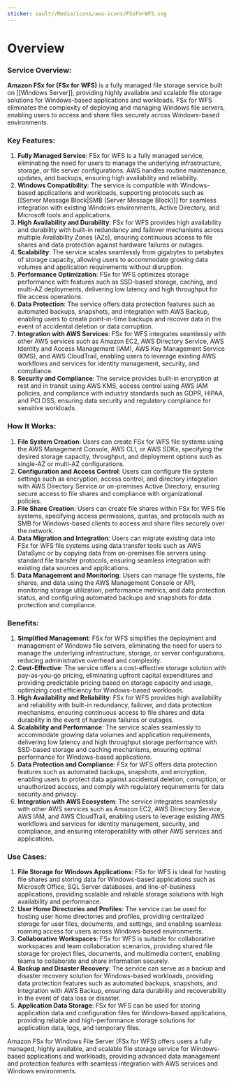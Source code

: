 ```yaml
---
sticker: vault//Media/icons/aws-icons/FSxForWFS.svg
---
```

# Overview

### Service Overview:

**Amazon FSx for (FSx for WFS)** is a fully managed file storage service built on [[Windows Server]], providing highly available and scalable file storage solutions for Windows-based applications and workloads. FSx for WFS eliminates the complexity of deploying and managing Windows file servers, enabling users to access and share files securely across Windows-based environments.

### Key Features:

1. **Fully Managed Service**: FSx for WFS is a fully managed service, eliminating the need for users to manage the underlying infrastructure, storage, or file server configurations. AWS handles routine maintenance, updates, and backups, ensuring high availability and reliability.
2. **Windows Compatibility**: The service is compatible with Windows-based applications and workloads, supporting protocols such as [[Server Message Block|SMB (Server Message Block)]] for seamless integration with existing Windows environments, Active Directory, and Microsoft tools and applications.
3. **High Availability and Durability**: FSx for WFS provides high availability and durability with built-in redundancy and failover mechanisms across multiple Availability Zones (AZs), ensuring continuous access to file shares and data protection against hardware failures or outages.
4. **Scalability**: The service scales seamlessly from gigabytes to petabytes of storage capacity, allowing users to accommodate growing data volumes and application requirements without disruption.
5. **Performance Optimization**: FSx for WFS optimizes storage performance with features such as SSD-based storage, caching, and multi-AZ deployments, delivering low latency and high throughput for file access operations.
6. **Data Protection**: The service offers data protection features such as automated backups, snapshots, and integration with AWS Backup, enabling users to create point-in-time backups and recover data in the event of accidental deletion or data corruption.
7. **Integration with AWS Services**: FSx for WFS integrates seamlessly with other AWS services such as Amazon EC2, AWS Directory Service, AWS Identity and Access Management (IAM), AWS Key Management Service (KMS), and AWS CloudTrail, enabling users to leverage existing AWS workflows and services for identity management, security, and compliance.
8. **Security and Compliance**: The service provides built-in encryption at rest and in transit using AWS KMS, access control using AWS IAM policies, and compliance with industry standards such as GDPR, HIPAA, and PCI DSS, ensuring data security and regulatory compliance for sensitive workloads.

### How It Works:

1. **File System Creation**: Users can create FSx for WFS file systems using the AWS Management Console, AWS CLI, or AWS SDKs, specifying the desired storage capacity, throughput, and deployment options such as single-AZ or multi-AZ configurations.
2. **Configuration and Access Control**: Users can configure file system settings such as encryption, access control, and directory integration with AWS Directory Service or on-premises Active Directory, ensuring secure access to file shares and compliance with organizational policies.
3. **File Share Creation**: Users can create file shares within FSx for WFS file systems, specifying access permissions, quotas, and protocols such as SMB for Windows-based clients to access and share files securely over the network.
4. **Data Migration and Integration**: Users can migrate existing data into FSx for WFS file systems using data transfer tools such as AWS DataSync or by copying data from on-premises file servers using standard file transfer protocols, ensuring seamless integration with existing data sources and applications.
5. **Data Management and Monitoring**: Users can manage file systems, file shares, and data using the AWS Management Console or API, monitoring storage utilization, performance metrics, and data protection status, and configuring automated backups and snapshots for data protection and compliance.

### Benefits:

1. **Simplified Management**: FSx for WFS simplifies the deployment and management of Windows file servers, eliminating the need for users to manage the underlying infrastructure, storage, or server configurations, reducing administrative overhead and complexity.
2. **Cost-Effective**: The service offers a cost-effective storage solution with pay-as-you-go pricing, eliminating upfront capital expenditures and providing predictable pricing based on storage capacity and usage, optimizing cost efficiency for Windows-based workloads.
3. **High Availability and Reliability**: FSx for WFS provides high availability and reliability with built-in redundancy, failover, and data protection mechanisms, ensuring continuous access to file shares and data durability in the event of hardware failures or outages.
4. **Scalability and Performance**: The service scales seamlessly to accommodate growing data volumes and application requirements, delivering low latency and high throughput storage performance with SSD-based storage and caching mechanisms, ensuring optimal performance for Windows-based applications.
5. **Data Protection and Compliance**: FSx for WFS offers data protection features such as automated backups, snapshots, and encryption, enabling users to protect data against accidental deletion, corruption, or unauthorized access, and comply with regulatory requirements for data security and privacy.
6. **Integration with AWS Ecosystem**: The service integrates seamlessly with other AWS services such as Amazon EC2, AWS Directory Service, AWS IAM, and AWS CloudTrail, enabling users to leverage existing AWS workflows and services for identity management, security, and compliance, and ensuring interoperability with other AWS services and applications.

### Use Cases:

1. **File Storage for Windows Applications**: FSx for WFS is ideal for hosting file shares and storing data for Windows-based applications such as Microsoft Office, SQL Server databases, and line-of-business applications, providing scalable and reliable storage solutions with high availability and performance.
2. **User Home Directories and Profiles**: The service can be used for hosting user home directories and profiles, providing centralized storage for user files, documents, and settings, and enabling seamless roaming access for users across Windows-based environments.
3. **Collaborative Workspaces**: FSx for WFS is suitable for collaborative workspaces and team collaboration scenarios, providing shared file storage for project files, documents, and multimedia content, enabling teams to collaborate and share information securely.
4. **Backup and Disaster Recovery**: The service can serve as a backup and disaster recovery solution for Windows-based workloads, providing data protection features such as automated backups, snapshots, and integration with AWS Backup, ensuring data durability and recoverability in the event of data loss or disaster.
5. **Application Data Storage**: FSx for WFS can be used for storing application data and configuration files for Windows-based applications, providing reliable and high-performance storage solutions for application data, logs, and temporary files.

Amazon FSx for Windows File Server (FSx for WFS) offers users a fully managed, highly available, and scalable file storage service for Windows-based applications and workloads, providing advanced data management and protection features with seamless integration with AWS services and Windows environments.

